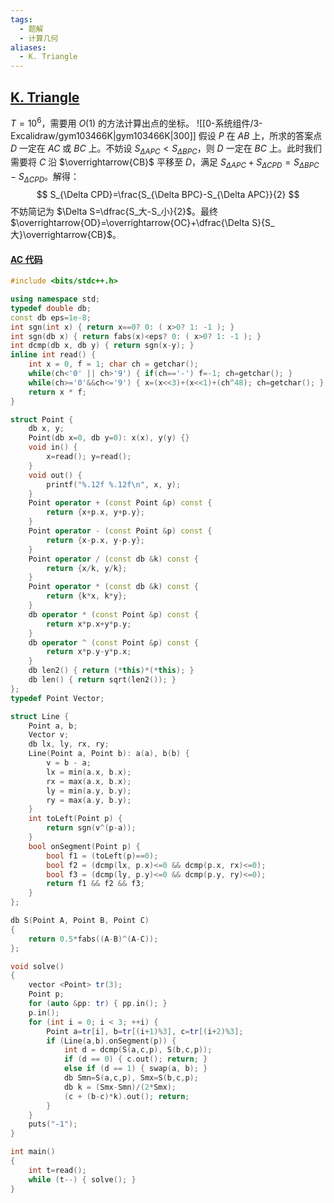 ```yaml
---
tags:
  - 题解
  - 计算几何
aliases:
  - K. Triangle
---
```

## [K. Triangle](https://codeforces.com/gym/103466/problem/K)

$T=10^6$，需要用 $O(1)$ 的方法计算出点的坐标。
![[0-系统组件/3-Excalidraw/gym103466K|gym103466K|300]]
假设 $P$ 在 $AB$ 上，所求的答案点 $D$ 一定在 $AC$ 或 $BC$ 上。不妨设 $S_{\Delta APC}<S_{\Delta BPC}$，则 $D$ 一定在 $BC$ 上。此时我们需要将 $C$ 沿 $\overrightarrow{CB}$ 平移至 $D$，满足 $S_{\Delta APC}+S_{\Delta CPD}=S_{\Delta BPC}-S_{\Delta CPD}$。解得：
$$
S_{\Delta CPD}=\frac{S_{\Delta BPC}-S_{\Delta APC}}{2}
$$
不妨简记为 $\Delta S=\dfrac{S_大-S_小}{2}$。最终 $\overrightarrow{OD}=\overrightarrow{OC}+\dfrac{\Delta S}{S_大}\overrightarrow{CB}$。

#### [AC 代码](https://codeforces.com/gym/103466/submission/296842049)

```cpp
#include <bits/stdc++.h>

using namespace std;
typedef double db;
const db eps=1e-8;
int sgn(int x) { return x==0? 0: ( x>0? 1: -1 ); }
int sgn(db x) { return fabs(x)<eps? 0: ( x>0? 1: -1 ); }
int dcmp(db x, db y) { return sgn(x-y); }
inline int read() {
    int x = 0, f = 1; char ch = getchar();
    while(ch<'0' || ch>'9') { if(ch=='-') f=-1; ch=getchar(); }
    while(ch>='0'&&ch<='9') { x=(x<<3)+(x<<1)+(ch^48); ch=getchar(); }
    return x * f;
}

struct Point {
    db x, y;
    Point(db x=0, db y=0): x(x), y(y) {}
    void in() {
        x=read(); y=read();
    }
    void out() {
        printf("%.12f %.12f\n", x, y);
    }
    Point operator + (const Point &p) const {
        return {x+p.x, y+p.y};
    }
    Point operator - (const Point &p) const {
        return {x-p.x, y-p.y};
    }
    Point operator / (const db &k) const {
        return {x/k, y/k};
    }
    Point operator * (const db &k) const {
        return {k*x, k*y};
    }
    db operator * (const Point &p) const {
        return x*p.x+y*p.y;
    }
    db operator ^ (const Point &p) const {
        return x*p.y-y*p.x;
    }
    db len2() { return (*this)*(*this); }
    db len() { return sqrt(len2()); }
};
typedef Point Vector;

struct Line {
    Point a, b;
    Vector v;
    db lx, ly, rx, ry;
    Line(Point a, Point b): a(a), b(b) {
        v = b - a;
        lx = min(a.x, b.x);
        rx = max(a.x, b.x);
        ly = min(a.y, b.y);
        ry = max(a.y, b.y);
    }
    int toLeft(Point p) {
        return sgn(v^(p-a));
    }
    bool onSegment(Point p) {
        bool f1 = (toLeft(p)==0);
        bool f2 = (dcmp(lx, p.x)<=0 && dcmp(p.x, rx)<=0);
        bool f3 = (dcmp(ly, p.y)<=0 && dcmp(p.y, ry)<=0);
        return f1 && f2 && f3;
    }
};

db S(Point A, Point B, Point C)
{
    return 0.5*fabs((A-B)^(A-C));
};

void solve()
{
    vector <Point> tr(3);
    Point p;
    for (auto &pp: tr) { pp.in(); }
    p.in();
    for (int i = 0; i < 3; ++i) {
        Point a=tr[i], b=tr[(i+1)%3], c=tr[(i+2)%3];
        if (Line(a,b).onSegment(p)) {
            int d = dcmp(S(a,c,p), S(b,c,p));
            if (d == 0) { c.out(); return; }
            else if (d == 1) { swap(a, b); }
            db Smn=S(a,c,p), Smx=S(b,c,p);
            db k = (Smx-Smn)/(2*Smx);
            (c + (b-c)*k).out(); return;
        }
    }
    puts("-1");
}

int main()
{
    int t=read();
    while (t--) { solve(); }
}
```
